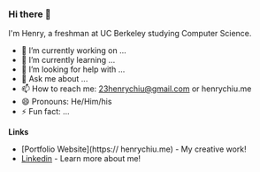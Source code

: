 ### Hi there 👋

I'm Henry, a freshman at UC Berkeley studying Computer Science.

- 🔭 I’m currently working on ...
- 🌱 I’m currently learning ...
- 🤔 I’m looking for help with ...
- 💬 Ask me about ...
- 📫 How to reach me: 23henrychiu@gmail.com or henrychiu.me
- 😄 Pronouns: He/Him/his
- ⚡ Fun fact: ...

**Links**
- [Portfolio Website](https:// henrychiu.me) - My creative work!
- [Linkedin](https://www.linkedin.com/in/henryychiu/) - Learn more about me!
